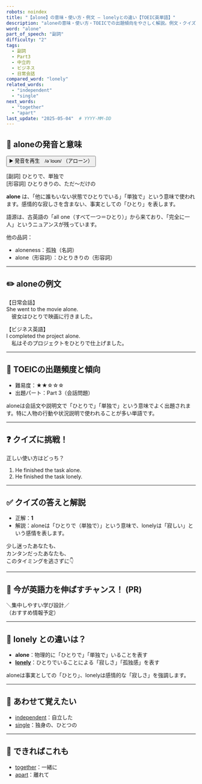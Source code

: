 ```yaml
---
robots: noindex
title: "【alone】の意味・使い方・例文 ― lonelyとの違い【TOEIC英単語】"
description: "aloneの意味・使い方・TOEICでの出題傾向をやさしく解説。例文・クイズ付きでlonelyとの違いもわかりやすく学べます。"
word: "alone"
part_of_speech: "副詞"
difficulty: "2"
tags:
  - 副詞
  - Part3
  - 中立的
  - ビジネス
  - 日常会話
compared_word: "lonely"
related_words:
  - "independent"
  - "single"
next_words:
  - "together"
  - "apart"
last_update: "2025-05-04"  # YYYY-MM-DD
---
```


## 🔰 aloneの発音と意味

<button class="play-audio" onclick="playTTS('alone')">
  <span class="play-audio-main">
    ▶️ 発音を再生　/əˈloʊn/
  </span>
  <span class="play-audio-sub">
    （アローン）
  </span>
</button>

[副詞] ひとりで、単独で  
[形容詞] ひとりきりの、ただ～だけの

**alone** は、「他に誰もいない状態でひとりでいる」「単独で」という意味で使われます。感情的な寂しさを含まない、事実としての「ひとり」を表します。

語源は、古英語の「all one（すべて一つ＝ひとり）」から来ており、「完全に一人」というニュアンスが残っています。

他の品詞：  
- aloneness：孤独（名詞）
- alone（形容詞）：ひとりきりの（形容詞）

---

## ✏️ aloneの例文

【日常会話】  
She went to the movie alone.  
　彼女はひとりで映画に行きました。

【ビジネス英語】  
I completed the project alone.  
　私はそのプロジェクトをひとりで仕上げました。

---

## 🎯 TOEICの出題頻度と傾向

- 難易度：★★☆☆☆
- 出題パート：Part 3（会話問題）

aloneは会話文や説明文で「ひとりで」「単独で」という意味でよく出題されます。特に人物の行動や状況説明で使われることが多い単語です。

---

## ❓ クイズに挑戦！

正しい使い方はどっち？

1. He finished the task alone.  
2. He finished the task lonely.

---

## ✅ クイズの答えと解説

- 正解：**1**
- 解説：aloneは「ひとりで（単独で）」という意味で、lonelyは「寂しい」という感情を表します。

少し迷ったあなたも、  
カンタンだったあなたも、  
このタイミングを逃さずに👇️

---

## 🚀 今が英語力を伸ばすチャンス！ (PR)

<div class="info-center">
＼集中しやすい学び設計／<br>  
（おすすめ情報予定）
</div>

---

## 🤔  lonely との違いは？

- **alone**：物理的に「ひとりで」「単独で」いることを表す
- **[lonely](/word/lonely)**：ひとりでいることによる「寂しさ」「孤独感」を表す

aloneは事実としての「ひとり」、lonelyは感情的な「寂しさ」を強調します。

---

## 🧩 あわせて覚えたい

- [independent](/word/independent)：自立した
- [single](/word/single)：独身の、ひとつの

---

## 📖 できればこれも

- [together](/word/together)：一緒に
- [apart](/word/apart)：離れて

<!-- cvid: aid09_bid38 -->
